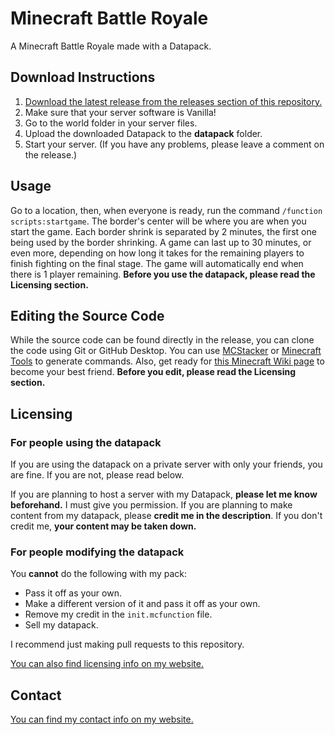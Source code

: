 # Minecraft Battle Royale
A Minecraft Battle Royale made with a Datapack.

## Download Instructions
1. [Download the latest release from the releases section of this repository.](https://github.com/The0Show/minecraft-battle-royale/releases)
2. Make sure that your server software is Vanilla!
3. Go to the world folder in your server files.
4. Upload the downloaded Datapack to the **datapack** folder.
5. Start your server.
(If you have any problems, please leave a comment on the release.)

## Usage
Go to a location, then, when everyone is ready, run the command `/function scripts:startgame`. The border's center will be where you are when you start the game. Each border shrink is separated by 2 minutes, the first one being used by the border shrinking. A game can last up to 30 minutes, or even more, depending on how long it takes for the remaining players to finish fighting on the final stage. The game will automatically end when there is 1 player remaining. **Before you use the datapack, please read the Licensing section.**

## Editing the Source Code
While the source code can be found directly in the release, you can clone the code using Git or GitHub Desktop. You can use [MCStacker](http://mcstacker.net/) or [Minecraft Tools](https://minecraft.tools/) to generate commands. Also, get ready for [this Minecraft Wiki page](https://minecraft.gamepedia.com/Commands) to become your best friend. **Before you edit, please read the Licensing section.**

## Licensing
### For people using the datapack
If you are using the datapack on a private server with only your friends, you are fine. If you are not, please read below.

If you are planning to host a server with my Datapack, **please let me know beforehand.** I must give you permission. If you are planning to make content from my datapack, please **credit me in the description**. If you don't credit me, **your content may be taken down.** 
### For people modifying the datapack
You **cannot** do the following with my pack:
 - Pass it off as your own.
 - Make a different version of it and pass it off as your own.
 - Remove my credit in the `init.mcfunction` file.
 - Sell my datapack.

I recommend just making pull requests to this repository.

[You can also find licensing info on my website.](https://the0show.github.io/licensing)

## Contact
[You can find my contact info on my website.](https://the0show.github.io/contact)
